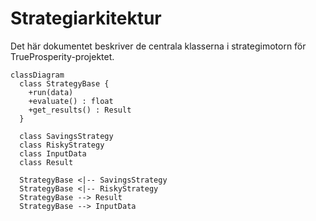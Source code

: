 # Strategiarkitektur

Det här dokumentet beskriver de centrala klasserna i strategimotorn för TrueProsperity-projektet.

```mermaid
classDiagram
  class StrategyBase {
    +run(data)
    +evaluate() : float
    +get_results() : Result
  }

  class SavingsStrategy
  class RiskyStrategy
  class InputData
  class Result

  StrategyBase <|-- SavingsStrategy
  StrategyBase <|-- RiskyStrategy
  StrategyBase --> Result
  StrategyBase --> InputData
